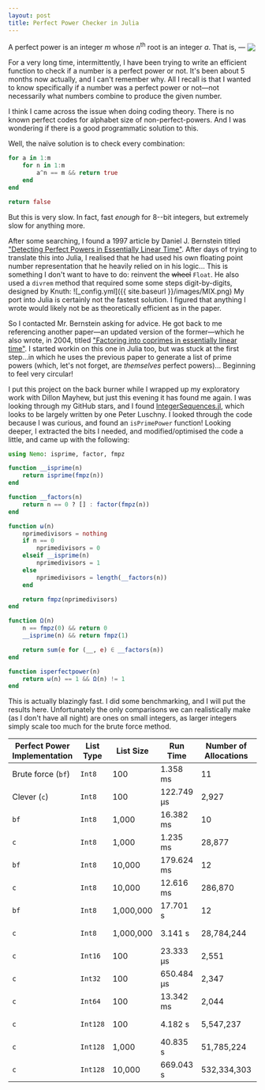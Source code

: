 ```yaml
---
layout: post
title: Perfect Power Checker in Julia
---
```


A perfect power is an integer <i>m</i> whose <i>n</i><sup>th</sup> root is an integer <i>a</i>.  That is, &mdash;
<img src="https://render.githubusercontent.com/render/math?math=\color{white}m=a^m" align="center">

For a very long time, intermittently, I have been trying to write an efficient function to check if a number is a perfect power or not.  It's been about 5 months now actually, and I can't remember why.  All I recall is that I wanted to know specifically if a number was a perfect power or not&mdash;not necessarily what numbers combine to produce the given number.  

I think I came across the issue when doing coding theory.  There is no known perfect codes for alphabet size of non-perfect-powers.  And I was wondering if there is a good programmatic solution to this.

Well, the naïve solution is to check every combination:
```julia
for a in 1:m
	for n in 1:m
		a^n == m && return true
	end
end

return false
```

But this is very slow.  In fact, fast *enough* for 8--bit integers, but extremely slow for anything more.

After some searching, I found a 1997 article by Daniel J. Bernstein titled ["Detecting Perfect Powers in Essentially Linear Time"](https://cr.yp.to/papers/powers.pdf).  After days of trying to translate this into Julia, I realised that he had used his own floating point number representation that he heavily relied on in his logic...  This is something I don't want to have to do: reinvent the <strike>wheel</strike> `Float`.  He also used a `divrem` method that required some some steps digit-by-digits, designed by Knuth:
![_config.yml]({{ site.baseurl }}/images/MIX.png)
My port into Julia is certainly not the fastest solution.  I figured that anything I wrote would likely not be as theoretically efficient as in the paper.

So I contacted Mr. Bernstein asking for advice.  He got back to me referencing another paper&mdash;an updated version of the former&mdash;which he also wrote, in 2004, titled ["Factoring into coprimes in essentially linear time"](https://cr.yp.to/lineartime/powers2-20060914-ams.pdf).  I started workin on this one in Julia too, but was stuck at the first step...in which he uses the previous paper to generate a list of prime powers (which, let's not forget, are <i>themselves</i> perfect powers)...  Beginning to feel very circular!

I put this project on the back burner while I wrapped up my exploratory work with Dillon Mayhew, but just this evening it has found me again.  I was looking through my GitHub stars, and I found [IntegerSequences.jl](https://github.com/OpenLibMathSeq/IntegerSequences.jl), which looks to be largely written by one Peter Luschny.  I looked through the code because I was curious, and found an `isPrimePower` function!  Looking deeper, I extracted the bits I needed, and modified/optimised the code a little, and came up with the following:
```julia
using Nemo: isprime, factor, fmpz

function __isprime(n)
	return isprime(fmpz(n))
end

function __factors(n)
	return n == 0 ? [] : factor(fmpz(n))
end

function ω(n)
	nprimedivisors = nothing
	if n == 0
		nprimedivisors = 0
	elseif __isprime(n)
		nprimedivisors = 1
    else
        nprimedivisors = length(__factors(n))
	end

	return fmpz(nprimedivisors)
end

function Ω(n)
    n == fmpz(0) && return 0
    __isprime(n) && return fmpz(1)

    return sum(e for (__, e) ∈ __factors(n))
end

function isperfectpower(n)
	return ω(n) == 1 && Ω(n) != 1
end
```

This is actually blazingly fast.  I did some benchmarking, and I will put the results here.  Unfortunately the only comparisons we can realistically make (as I don't have all night) are ones on small integers, as larger integers simply scale too much for the brute force method.

Perfect Power Implementation | List Type | List Size | Run Time | Number of Allocations | Memory Usage
--- | --- | --- | --- | --- | ---
Brute force (`bf`) | `Int8` | 100 | 1.358 ms | 11 | 2.11 KiB
Clever (`c`) | `Int8` | 100 | 122.749 μs | 2,927 | 170.95 KiB
`bf` | `Int8` | 1,000 | 16.382 ms | 10 | 32.66 KiB
`c` | `Int8` | 1,000 | 1.235 ms | 28,877 | 1.62 MiB
`bf` | `Int8` | 10,000 | 179.624 ms | 12 | 166.48 KiB
`c` | `Int8` | 10,000 | 12.616 ms | 286,870 | 16.25 MiB
`bf` | `Int8` | 1,000,000 | 17.701 s | 12 | 16.21 MiB
`c` | `Int8` | 1,000,000 | 3.141 s | 28,784,244 | 1.59 GiB
`c` | `Int16` | 100 | 23.333 μs | 2,551 | 153.39 KiB
`c` | `Int32` | 100 | 650.484 μs | 2,347 | 152.25 KiB
`c` | `Int64` | 100 | 13.342 ms | 2,044 | 1.30 MiB
`c` | `Int128` | 100 | 4.182 s | 5,547,237 | 960.02 MiB
`c` | `Int128` | 1,000 | 40.835 s | 51,785,224 | 8.46 GiB
`c` | `Int128` | 10,000 | 669.043 s | 532,334,303 | 89.17 GiB



